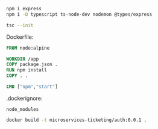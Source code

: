 
```sh
npm i express
npm i -D typescript ts-node-dev nodemon @types/express

tsc --init
```
Dockerfile:
```dockerfile
FROM node:alpine

WORKDIR /app
COPY package.json .
RUN npm install
COPY . .

CMD ["npm","start"]
```

.dockerignore:
```
node_modules
```

```sh
docker build -t microservices-ticketing/auth:0.0.1 .
```